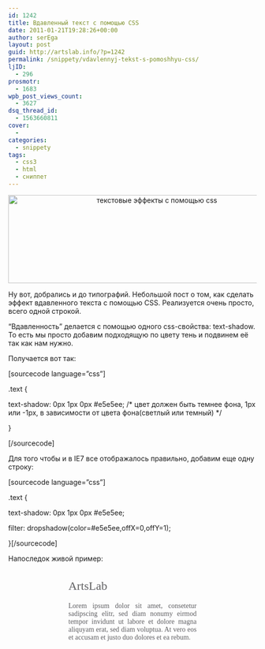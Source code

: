 ```yaml
---
id: 1242
title: Вдавленный текст с помощью CSS
date: 2011-01-21T19:28:26+00:00
author: serEga
layout: post
guid: http://artslab.info/?p=1242
permalink: /snippety/vdavlennyj-tekst-s-pomoshhyu-css/
ljID:
  - 296
prosmotr:
  - 1683
wpb_post_views_count:
  - 3627
dsq_thread_id:
  - 1563660811
cover:
  -
categories:
  - snippety
tags:
  - css3
  - html
  - сниппет
---
```

<center>
  <a href="http://googledrive.com/host/0B9lHVSSSdxdxd0hjdUdmRzY3Tjg/text_shadow1.jpg"><img src="http://googledrive.com/host/0B9lHVSSSdxdxd0hjdUdmRzY3Tjg/text_shadow1.jpg" alt="текстовые эффекты с помощью css" title="text_shadow" width="587" height="179" class="alignnone size-full wp-image-1269" /></a>
</center>

Ну вот, добрались и до типографий. Небольшой пост о том, как сделать эффект вдавленного текста с помощью CSS. Реализуется очень просто, всего одной строкой.

&#8220;Вдавленность&#8221; делается с помощью одного css-свойства: text-shadow. То есть мы просто добавим подходящую по цвету тень и подвинем её так как нам нужно.

Получается вот так:

[sourcecode language=&#8221;css&#8221;]

.text {

text-shadow: 0px 1px 0px #e5e5ee; /\* цвет должен быть темнее фона, 1px или -1px, в зависимости от цвета фона(светлый или темный) \*/

}

[/sourcecode]

Для того чтобы и в IE7 все отображалось правильно, добавим еще одну строку:

[sourcecode language=&#8221;css&#8221;]

.text {

text-shadow: 0px 1px 0px #e5e5ee;

filter: dropshadow(color=#e5e5ee,offX=0,offY=1);

}[/sourcecode]



Напоследок живой пример:

<div style="background: url(http://googledrive.com/host/0B9lHVSSSdxdxd0hjdUdmRzY3Tjg/bg2.jpg); width: 300px; height: 190px; display:block; margin:0 auto; color:#666;font-family:trebuchet ms;text-shadow: 0px 1px 0px #e5e5ee;">
  <div style="padding:20px 0 0 20px; font-size: 24px; ">
    ArtsLab
  </div>

  <p style="padding:5px 20px; font-size: 14px; text-align:justify;">
    Lorem ipsum dolor sit amet, consetetur sadipscing elitr, sed diam nonumy eirmod tempor invidunt ut labore et dolore magna aliquyam erat, sed diam voluptua. At vero eos et accusam et justo duo dolores et ea rebum.
  </p>
</div>

<div style="cleat:both;">
</div>